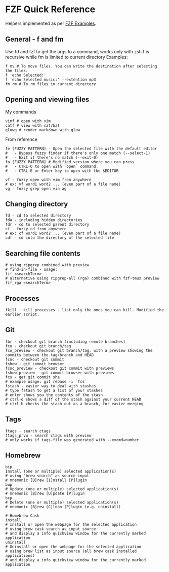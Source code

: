 # FZF Quick Reference
Helpers implemented as per [FZF Examples](https://github.com/junegunn/fzf/wiki/examples#general).
## General - f and fm
Use fd and fzf to get the args to a command, works only with zsh
f is recursive while fm is limited to current directory
Examples:
```shell
f mv # To move files. You can write the destination after selecting the files.
f 'echo Selected:'
f 'echo Selected music:' --extention mp3
fm rm # To rm files in current directory
```
## Opening and viewing files
My commands
```shell
vimf # open with vim
catf # view with cat/bat
glowg # render markdown with glow
```
From reference
``` shell
fe [FUZZY PATTERN] - Open the selected file with the default editor
#   - Bypass fuzzy finder if there's only one match (--select-1)
#   - Exit if there's no match (--exit-0)
fo [FUZZY PATTERN] # Modified version where you can press
#   - CTRL-O to open with `open` command,
#   - CTRL-E or Enter key to open with the $EDITOR

vf - fuzzy open with vim from anywhere
# ex: vf word1 word2 ... (even part of a file name)
vg - fuzzy grep open via ag
```
## Changing directory
``` shell
fd - cd to selected directory
fda - including hidden directories
fdr - cd to selected parent directory
cf - fuzzy cd from anywhere
# ex: cf word1 word2 ... (even part of a file name)
cdf - cd into the directory of the selected file
```
## Searching file contents
``` shell
# using ripgrep combined with preview
# find-in-file - usage:
fif <searchTerm>
# alternative using ripgrep-all (rga) combined with fzf-tmux preview
fif_rga <searchTerm>
```
## Processes
``` shell
fkill - kill processes - list only the ones you can kill. Modified the earlier script.
```
## Git
``` shell
fbr - checkout git branch (including remote branches)
fco - checkout git branch/tag
fco_preview - checkout git branch/tag, with a preview showing the commits between the tag/branch and HEAD
fcoc - checkout git commit
fshow - git commit browser
fcoc_preview - checkout git commit with previews
fshow_preview - git commit browser with previews
fcs - get git commit sha
# example usage: git rebase -i `fcs`
fstash - easier way to deal with stashes
# type fstash to get a list of your stashes
# enter shows you the contents of the stash
# ctrl-d shows a diff of the stash against your current HEAD
# ctrl-b checks the stash out as a branch, for easier merging
```
## Tags
``` shell
ftags - search ctags
ftags_prvw - search ctags with preview
# only works if tags-file was generated with --excmd=number
```
## Homebrew
``` shell
bip
Install (one or multiple) selected application(s)
# using "brew search" as source input
# mnemonic [B]rew [I]nstall [P]lugin
bup
# Update (one or multiple) selected application(s)
# mnemonic [B]rew [U]pdate [P]lugin
bcp
# Delete (one or multiple) selected application(s)
# mnemonic [B]rew [C]lean [P]lugin (e.g. uninstall)

# Homebrew Cask
install
# Install or open the webpage for the selected application
# using brew cask search as input source
# and display a info quickview window for the currently marked application
uninstall
# Uninstall or open the webpage for the selected application
# using brew list as input source (all brew cask installed applications)
# and display a info quickview window for the currently marked application
```
